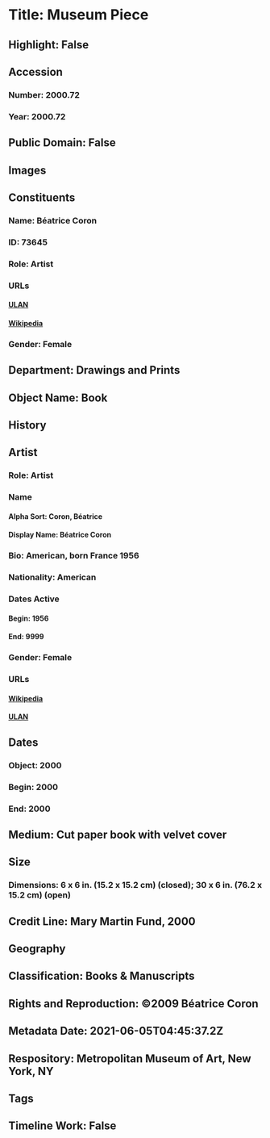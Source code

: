 # Title: Museum Piece
## Highlight: False
## Accession
### Number: 2000.72
### Year: 2000.72
## Public Domain: False
## Images
## Constituents
### Name: Béatrice Coron
### ID: 73645
### Role: Artist
### URLs
#### [ULAN](http://vocab.getty.edu/page/ulan/500291938)
#### [Wikipedia](https://www.wikidata.org/wiki/Q23691925)
### Gender: Female
## Department: Drawings and Prints
## Object Name: Book
## History
## Artist
### Role: Artist
### Name
#### Alpha Sort: Coron, Béatrice
#### Display Name: Béatrice Coron
### Bio: American, born France 1956
### Nationality: American
### Dates Active
#### Begin: 1956
#### End: 9999
### Gender: Female
### URLs
#### [Wikipedia](https://www.wikidata.org/wiki/Q23691925)
#### [ULAN](http://vocab.getty.edu/page/ulan/500291938)
## Dates
### Object: 2000
### Begin: 2000
### End: 2000
## Medium: Cut paper book with velvet cover
## Size
### Dimensions: 6 x 6 in.  (15.2 x 15.2 cm) (closed); 30 x 6 in. (76.2 x 15.2 cm) (open)
## Credit Line: Mary Martin Fund, 2000
## Geography
## Classification: Books & Manuscripts
## Rights and Reproduction: ©2009 Béatrice Coron
## Metadata Date: 2021-06-05T04:45:37.2Z
## Respository: Metropolitan Museum of Art, New York, NY
## Tags
## Timeline Work: False